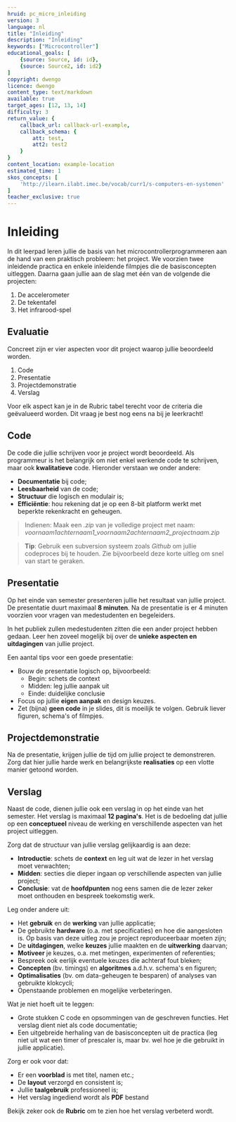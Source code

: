 ```yaml
---
hruid: pc_micro_inleiding
version: 3
language: nl
title: "Inleiding"
description: "Inleiding"
keywords: ["Microcontroller"]
educational_goals: [
    {source: Source, id: id}, 
    {source: Source2, id: id2}
]
copyright: dwengo
licence: dwengo
content_type: text/markdown
available: true
target_ages: [12, 13, 14]
difficulty: 3
return_value: {
    callback_url: callback-url-example,
    callback_schema: {
        att: test,
        att2: test2
    }
}
content_location: example-location
estimated_time: 1
skos_concepts: [
    'http://ilearn.ilabt.imec.be/vocab/curr1/s-computers-en-systemen'
]
teacher_exclusive: true
---
```


# Inleiding
In dit leerpad leren jullie de basis van het microcontrollerprogrammeren aan de hand van een praktisch probleem: het project. We voorzien twee inleidende practica en enkele inleidende filmpjes die de basisconcepten uitleggen. Daarna gaan jullie aan de slag met één van de volgende die projecten:

1. De accelerometer
2. De tekentafel
3. Het infrarood-spel

## Evaluatie

Concreet zijn er vier aspecten voor dit project waarop jullie beoordeeld worden.

1. Code
2. Presentatie
3. Projectdemonstratie
4. Verslag

Voor elk aspect kan je in de Rubric tabel terecht voor de criteria die geëvalueerd worden. Dit vraag je best nog eens na bij je leerkracht!

## Code
De code die jullie schrijven voor je project wordt beoordeeld. Als programmeur is het belangrijk om niet enkel werkende code te schrijven, maar ook **kwalitatieve** code. Hieronder verstaan we onder andere: 

* **Documentatie** bij code;
* **Leesbaarheid** van de code;
* **Structuur** die logisch en modulair is;
* **Efficiëntie**: hou rekening dat je op een 8-bit platform werkt met beperkte rekenkracht en geheugen.

> Indienen: Maak een *.zip* van je volledige project met naam: *voornaam1achternaam1_voornaam2achternaam2_projectnaam.zip*

> **Tip**: Gebruik een subversion systeem zoals *Github* om jullie codeproces bij te houden. Zie bijvoorbeeld deze korte uitleg om snel van start te geraken.

## Presentatie

Op het einde van semester presenteren jullie het resultaat van jullie project. De presentatie duurt maximaal **8 minuten**. Na de presentatie is er 4 minuten voorzien voor vragen van medestudenten en begeleiders.

In het publiek zullen medestudenten zitten die een ander project hebben gedaan. Leer hen zoveel mogelijk bij over de **unieke aspecten en uitdagingen** van jullie project.

Een aantal tips voor een goede presentatie:

* Bouw de presentatie logisch op, bijvoorbeeld:
    * Begin: schets de context
    * Midden: leg jullie aanpak uit
    * Einde: duidelijke conclusie
* Focus op jullie **eigen aanpak** en design keuzes.
* Zet (bijna) **geen code** in je slides, dit is moeilijk te volgen. Gebruik liever figuren, schema's of filmpjes.

## Projectdemonstratie

Na de presentatie, krijgen jullie de tijd om jullie project te demonstreren. Zorg dat hier jullie harde werk en belangrijkste **realisaties** op een vlotte manier getoond worden.

## Verslag

Naast de code, dienen jullie ook een verslag in op het einde van het semester. Het verslag is maximaal **12 pagina's**. Het is de bedoeling dat jullie op een **conceptueel** niveau de werking en verschillende aspecten van het project uitleggen.

Zorg dat de structuur van jullie verslag gelijkaardig is aan deze:

* **Introductie**: schets de **context** en leg uit wat de lezer in het verslag moet verwachten;
* **Midden**: secties die dieper ingaan op verschillende aspecten van jullie project;
* **Conclusie**: vat de **hoofdpunten** nog eens samen die de lezer zeker moet onthouden en bespreek toekomstig werk.

Leg onder andere uit: 

* Het **gebruik** en de **werking** van jullie applicatie;
* De gebruikte **hardware** (o.a. met specificaties) en hoe die aangesloten is. Op basis van deze uitleg zou je project reproduceerbaar moeten zijn;
* De **uitdagingen**, welke **keuzes** jullie maakten en de **uitwerking** daarvan;
* **Motiveer** je keuzes, o.a. met metingen, experimenten of referenties;
* Bespreek ook eerlijk eventuele keuzes die achteraf fout bleken;
* **Concepten** (bv. timings) en **algoritmes** a.d.h.v. schema's en figuren;
* **Optimalisaties** (bv. om data-geheugen te besparen) of analyses van gebruikte klokcycli;
* Openstaande problemen en mogelijke verbeteringen.

Wat je niet hoeft uit te leggen: 

* Grote stukken C code en opsommingen van de geschreven functies. Het verslag dient niet als code documentatie;
* Een uitgebreide herhaling van de basisconcepten uit de practica (leg niet uit wat een timer of prescaler is, maar bv. wel hoe je die gebruikt in jullie applicatie).

Zorg er ook voor dat: 

* Er een **voorblad** is met titel, namen etc.;
* De **layout** verzorgd en consistent is;
* Jullie **taalgebruik** professioneel is;
* Het verslag ingediend wordt als **PDF** bestand

Bekijk zeker ook de **Rubric** om te zien hoe het verslag verbeterd wordt.